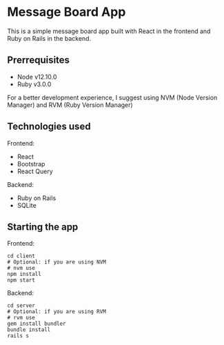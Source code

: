 # Message Board App

This is a simple message board app built with React in the frontend and Ruby on Rails in the backend.

## Prerrequisites

- Node v12.10.0
- Ruby v3.0.0

For a better development experience, I suggest using NVM (Node Version Manager) and RVM (Ruby Version Manager)

## Technologies used

Frontend:

- React
- Bootstrap
- React Query

Backend:

- Ruby on Rails
- SQLite

## Starting the app

Frontend:

```shell
cd client
# Optional: if you are using NVM
# nvm use 
npm install
npm start
```

Backend:

```shell
cd server
# Optional: if you are using RVM
# rvm use
gem install bundler
bundle install
rails s
```
